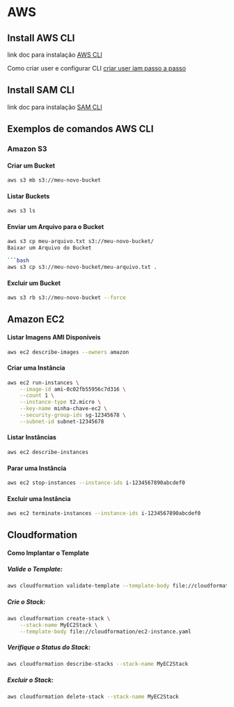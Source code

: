 # AWS

## Install AWS CLI
link doc para instalação [AWS CLI](https://docs.aws.amazon.com/cli/latest/userguide/getting-started-install.html#getting-started-install-instructions)

Como criar user e configurar CLI [criar user iam passo a passo](./iam/README.md)

## Install SAM CLI
link doc para instalação [SAM CLI](https://docs.aws.amazon.com/serverless-application-model/latest/developerguide/install-sam-cli.html#install-sam-cli-instructions)



## Exemplos de comandos AWS CLI

### Amazon S3

#### Criar um Bucket

```bash
aws s3 mb s3://meu-novo-bucket
```

#### Listar Buckets

```bash
aws s3 ls
```

#### Enviar um Arquivo para o Bucket

```bash
aws s3 cp meu-arquivo.txt s3://meu-novo-bucket/
Baixar um Arquivo do Bucket

```bash
aws s3 cp s3://meu-novo-bucket/meu-arquivo.txt .
```

#### Excluir um Bucket

```bash
aws s3 rb s3://meu-novo-bucket --force
```

## Amazon EC2

#### Listar Imagens AMI Disponíveis

```bash
aws ec2 describe-images --owners amazon
```

#### Criar uma Instância

```bash
aws ec2 run-instances \
    --image-id ami-0c02fb55956c7d316 \
    --count 1 \
    --instance-type t2.micro \
    --key-name minha-chave-ec2 \
    --security-group-ids sg-12345678 \
    --subnet-id subnet-12345678
```

#### Listar Instâncias

```bash
aws ec2 describe-instances
```

#### Parar uma Instância

```bash
aws ec2 stop-instances --instance-ids i-1234567890abcdef0
```

#### Excluir uma Instância

```bash
aws ec2 terminate-instances --instance-ids i-1234567890abcdef0
```

## Cloudformation 

#### Como Implantar o Template

##### Valide o Template:

```bash
aws cloudformation validate-template --template-body file://cloudformation/ec2-instance.yaml
``` 

##### Crie o Stack:

```bash
aws cloudformation create-stack \
    --stack-name MyEC2Stack \
    --template-body file://cloudformation/ec2-instance.yaml
``` 

##### Verifique o Status do Stack:

```bash
aws cloudformation describe-stacks --stack-name MyEC2Stack
```

##### Excluir o Stack:

```bash
aws cloudformation delete-stack --stack-name MyEC2Stack
```